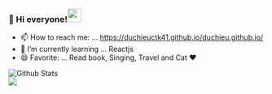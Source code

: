 ### :wave: Hi everyone!<img src="https://user-images.githubusercontent.com/5679180/79618120-0daffb80-80be-11ea-819e-d2b0fa904d07.gif" width="27px">

- 📫 How to reach me: ... https://duchieuctk41.github.io/duchieu.github.io/
- 🌱 I’m currently learning ... Reactjs
- 😄 Favorite: ... Read book, Singing, Travel and Cat ❤️
<div>
  <img alt="Github Stats" src="https://thanh-github-stats.vercel.app/api?username=duchieuctk41&hide=stars&count_private=true&show_icons=true&hide_border=true" />
  <!-- <img alt="Most language used" src="https://github-readme-stats.vercel.app/api/top-langs/?username=duchieuctk41&layout=compact&hide_border=true" /> -->
<div>
  
<img src="https://github-readme-stats.vercel.app/api/top-langs/?username=duchieuctk41&layout=compact&theme=vue">
